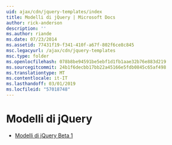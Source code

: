 ```yaml
---
uid: ajax/cdn/jquery-templates/index
title: Modelli di jQuery | Microsoft Docs
author: rick-anderson
description: ''
ms.author: riande
ms.date: 07/23/2014
ms.assetid: 77431f19-f341-410f-a67f-802f6ce8c845
msc.legacyurl: /ajax/cdn/jquery-templates
msc.type: folder
ms.openlocfilehash: 078b8be94591be5ebf1d1fb1aae32b76e883d219
ms.sourcegitcommit: 24b1f6decbb17bb22a45166e5fdb0845c65af498
ms.translationtype: MT
ms.contentlocale: it-IT
ms.lasthandoff: 03/01/2019
ms.locfileid: "57018748"
---
```

<a name="jquery-templates"></a>Modelli di jQuery
====================
- [Modelli di jQuery Beta 1](cdnjquerytemplatesbeta1.md)
